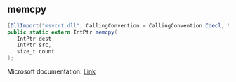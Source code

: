 ## memcpy

```csharp
[DllImport("msvcrt.dll", CallingConvention = CallingConvention.Cdecl, SetLastError = true)]
public static extern IntPtr memcpy(
   IntPtr dest,
   IntPtr src,
   size_t count
);
```

Microsoft documentation: [Link](https://learn.microsoft.com/en-us/cpp/c-runtime-library/reference/memcpy-wmemcpy?view=msvc-170#:~:text=memcpy%20copies%20count%20bytes%20from,memmove%20to%20handle%20overlapping%20regions.&text=Make%20sure%20that%20the%20destination,the%20number%20of%20copied%20characters.)
